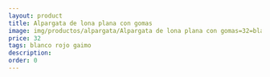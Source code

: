 ```yaml
---
layout: product
title: Alpargata de lona plana con gomas
image: img/productos/alpargata/Alpargata de lona plana con gomas=32=blanco rojo gaimo.webp
price: 32
tags: blanco rojo gaimo
description: 
order: 0
---
```

